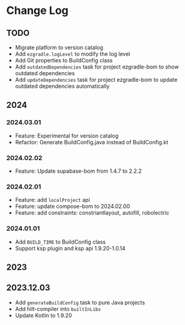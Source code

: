 # Change Log

## TODO

- Migrate platform to version catalog
- Add `ezgradle.logLevel` to modify the log level
- Add Git properties to BuildConfig class
- Add `outdatedDependencies` task for project ezgradle-bom to show outdated dependencies
- Add `updateDependencies` task for project ezgradle-bom to update outdated dependencies automatically

## 2024

### 2024.03.01

- Feature: Experimental for version catalog
- Refactor: Generate BuildConfig.java instead of BuildConfig.kt

### 2024.02.02

- Feature: Update supabase-bom from 1.4.7 to 2.2.2

### 2024.02.01

- Feature: add `localProject` api
- Feature: update compose-bom to 2024.02.00
- Feature: add constraints: constriantlayout, autofill, robolectric

### 2024.01.01

- Add `BUILD_TIME` to BuildConfig class
- Support ksp plugin and ksp api 1.9.20-1.0.14

## 2023

## 2023.12.03

- Add `generateBuildConfig` task to pure Java projects
- Add hilt-compiler into `builtInLibs`
- Update Kotlin to 1.9.20
